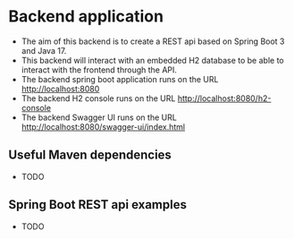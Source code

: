 # Backend application

- The aim of this backend is to create a REST api based on Spring Boot 3 and Java 17.
- This backend will interact with an embedded H2 database to be able to interact with the frontend through the API.
- The backend spring boot application runs on the URL [http://localhost:8080](http://localhost:8080)
- The backend H2 console runs on the URL [http://localhost:8080/h2-console](http://localhost:8080/h2-console)
- The backend Swagger UI runs on the URL [http://localhost:8080/swagger-ui/index.html](http://localhost:8080/swagger-ui/index.html)


## Useful Maven dependencies
- TODO

## Spring Boot REST api examples
- TODO